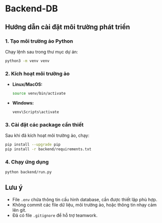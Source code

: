 # Backend-DB

## Hướng dẫn cài đặt môi trường phát triển

### 1. Tạo môi trường ảo Python

Chạy lệnh sau trong thư mục dự án:

```bash
python3 -m venv venv
```

### 2. Kích hoạt môi trường ảo

- **Linux/MacOS:**
  ```bash
  source venv/bin/activate
  ```
- **Windows:**
  ```cmd
  venv\Scripts\activate
  ```

### 3. Cài đặt các package cần thiết

Sau khi đã kích hoạt môi trường ảo, chạy:

```bash
pip install --upgrade pip
pip install -r backend/requirements.txt
```

### 4. Chạy ứng dụng

```bash
python backend/run.py
```

## Lưu ý
- File `.env` chứa thông tin cấu hình database, cần được thiết lập phù hợp.
- Không commit các file dữ liệu, môi trường ảo, hoặc thông tin nhạy cảm lên git.
- Đã có file `.gitignore` để hỗ trợ teamwork.

